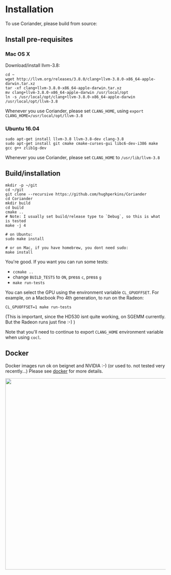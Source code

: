 # Installation

To use Coriander, please build from source:

## Install pre-requisites

### Mac OS X

Download/install llvm-3.8:
```
cd ~
wget http://llvm.org/releases/3.8.0/clang+llvm-3.8.0-x86_64-apple-darwin.tar.xz
tar -xf clang+llvm-3.8.0-x86_64-apple-darwin.tar.xz
mv clang+llvm-3.8.0-x86_64-apple-darwin /usr/local/opt
ln -s /usr/local/opt/clang+llvm-3.8.0-x86_64-apple-darwin /usr/local/opt/llvm-3.8
```

Whenever you use Coriander, please set `CLANG_HOME`, using `export CLANG_HOME=/usr/local/opt/llvm-3.8`

### Ubuntu 16.04

```
sudo apt-get install llvm-3.8 llvm-3.8-dev clang-3.8
sudo apt-get install git cmake cmake-curses-gui libc6-dev-i386 make gcc g++ zlib1g-dev
```

Whenever you use Coriander, please set `CLANG_HOME` to `/usr/lib/llvm-3.8`

## Build/installation

```
mkdir -p ~/git
cd ~/git
git clone --recursive https://github.com/hughperkins/Coriander
cd Coriander
mkdir build
cd build
cmake ..
# Note: I usually set build/release type to `Debug`, so this is what is tested
make -j 4

# on Ubuntu:
sudo make install

# or on Mac, if you have homebrew, you dont need sudo:
make install
```

You're good.  If you want you can run some tests:
- `ccmake ..`
- change `BUILD_TESTS` to `ON`, press `c`, press `g`
- `make run-tests`

You can select the GPU using the environment variable `CL_GPUOFFSET`. For example, on a Macbook Pro 4th generation, to run on the Radeon:
```
CL_GPUOFFSET=1 make run-tests
```
(This is important, since the HD530 isnt quite working, on SGEMM currently. But the Radeon runs just fine :-) )

Note that you'll need to continue to export `CLANG_HOME` environment variable when using `cocl`.

## Docker

Docker images run ok on beignet and NVIDIA :-)  (or used to. not tested very recently...)  Please see [docker](docker) for more details.

<img src="https://github.com/hughperkins/Coriander/raw/master/doc/img/dockerfile_beignet_cudasample.png?raw=true" width="600" />

